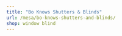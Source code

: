 ```yaml
---
title: "Bo Knows Shutters & Blinds"
url: /mesa/bo-knows-shutters-and-blinds/
shop: window blind
---
```

